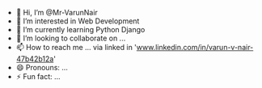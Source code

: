 - 👋 Hi, I’m @Mr-VarunNair
- 👀 I’m interested in Web Development
- 🌱 I’m currently learning Python Django
- 💞️ I’m looking to collaborate on ...
- 📫 How to reach me ... via linked in 'www.linkedin.com/in/varun-v-nair-47b42b12a'
- 😄 Pronouns: ...
- ⚡ Fun fact: ...

<!---
Mr-VarunNair/Mr-VarunNair is a ✨ special ✨ repository because its `README.md` (this file) appears on your GitHub profile.
You can click the Preview link to take a look at your changes.
--->

